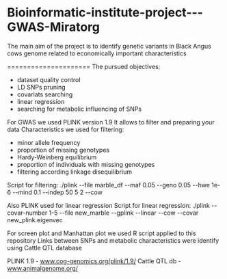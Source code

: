 # Bioinformatic-institute-project---GWAS-Miratorg

The main aim of the project is to identify genetic variants in Black Angus cows genome 
related to economically important characteristics

=====================
The pursued objectives:

- dataset quality control
- LD SNPs pruning
- covariats searching
- linear regression
- searching for metabolic influencing of SNPs

For GWAS we used PLINK version 1.9
It allows to filter and preparing your data
Characteristics we used for filtering:

- minor allele frequency 
- proportion of missing genotypes
- Hardy-Weinberg equilibrium
- proportion of individuals with missing genotypes
- filtering according linkage disequilibrium 

Script for filtering:
./plink --file marble_df --maf 0.05 --geno 0.05 --hwe 1e-6 --mind 0.1 --indep 50 5 2 --cow 

Also PLINK used for linear regression
Script for linear regression:
./plink --covar-number 1-5 --file new_marble --gplink --linear --cow --covar new_plink.eigenvec 

For screen plot and Manhattan plot we used R script applied to this repository
Links between SNPs and metabolic characteristics  were identify using Cattle QTL database

PLINK 1.9 - www.cog-genomics.org/plink/1.9/
Cattle QTL db - www.animalgenome.org/
